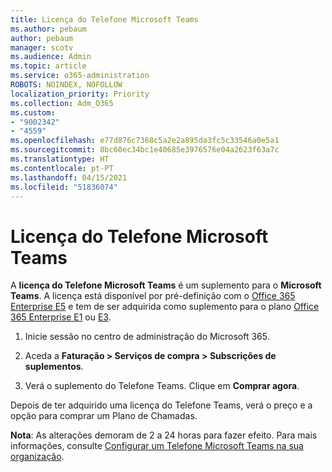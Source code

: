 ```yaml
---
title: Licença do Telefone Microsoft Teams
ms.author: pebaum
author: pebaum
manager: scotv
ms.audience: Admin
ms.topic: article
ms.service: o365-administration
ROBOTS: NOINDEX, NOFOLLOW
localization_priority: Priority
ms.collection: Adm_O365
ms.custom:
- "9002342"
- "4559"
ms.openlocfilehash: e77d876c7368c5a2e2a895da3fc5c33546a0e5a1
ms.sourcegitcommit: 8bc60ec34bc1e40685e3976576e04a2623f63a7c
ms.translationtype: HT
ms.contentlocale: pt-PT
ms.lasthandoff: 04/15/2021
ms.locfileid: "51836074"
---
```

# <a name="microsoft-teams-phone-license"></a>Licença do Telefone Microsoft Teams

A **licença do Telefone Microsoft Teams** é um suplemento para o **Microsoft Teams**. A licença está disponível por pré-definição com o [Office 365 Enterprise E5](https://www.microsoft.com/microsoft-365/business/office-365-enterprise-e5-business-software?rtc=1&activetab=pivot%3aoverviewtab) e tem de ser adquirida como suplemento para o plano [Office 365 Enterprise E1](https://products.office.com/business/office-365-enterprise-e1-business-software) ou [E3](https://products.office.com/business/office-365-enterprise-e3-business-software).

1. Inicie sessão no centro de administração do Microsoft 365.

2. Aceda a **Faturação > Serviços de compra > Subscrições de suplementos**. 

3. Verá o suplemento do Telefone Teams. Clique em **Comprar agora**.

Depois de ter adquirido uma licença do Telefone Teams, verá o preço e a opção para comprar um Plano de Chamadas.

**Nota**: As alterações demoram de 2 a 24 horas para fazer efeito. Para mais informações, consulte [Configurar um Telefone Microsoft Teams na sua organização](https://docs.microsoft.com/MicrosoftTeams/setting-up-your-phone-system). 

